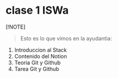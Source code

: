 # clase 1 ISWa

[!NOTE]
> Esto es lo que vimos en la ayudantia:

1. Introduccion al Stack
2. Contenido del Notion
3. Teoria Git y Github
4. Tarea Git y Github
